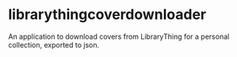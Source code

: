 # librarythingcoverdownloader
An application to download covers from LibraryThing for a personal collection, exported to json.  
